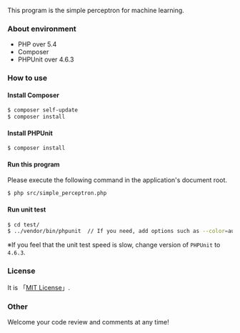 This program is the simple perceptron for machine learning.

### About environment
- PHP over 5.4
- Composer
- PHPUnit over 4.6.3

### How to use
#### Install Composer
```bash
$ composer self-update
$ composer install
```

#### Install PHPUnit
```bash
$ composer install
```

#### Run this program
Please execute the following command in the application's document root.

```bash
$ php src/simple_perceptron.php
```

#### Run unit test
```bash
$ cd test/
$ ../vendor/bin/phpunit  // If you need, add options such as --color=auto --testdox-text
```

※If you feel that the unit test speed is slow, change version of `PHPUnit` to `4.6.3`.

### License
It is 「[MIT License](https://github.com/k-kuwahara/simple_perceptron/blob/master/LICENSE.md)」.

### Other
Welcome your code review and comments at any time!
